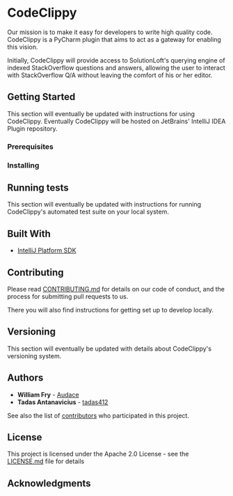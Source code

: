 # CodeClippy

Our mission is to make it easy for developers to write high quality code. CodeClippy is a PyCharm plugin that aims to act as a gateway for enabling this vision.

Initially, CodeClippy will provide access to SolutionLoft's querying engine of indexed StackOverflow questions and answers, allowing the user to interact with StackOverflow Q/A without leaving the comfort of his or her editor.

## Getting Started

This section will eventually be updated with instructions for using CodeClippy. Eventually CodeClippy will be hosted on JetBrains' IntelliJ IDEA Plugin repository.

### Prerequisites

### Installing

## Running tests

This section will eventually be updated with instructions for running CodeClippy's automated test suite on your local system.

## Built With

* [IntelliJ Platform SDK](http://www.jetbrains.org/intellij/sdk/docs/welcome.html)

## Contributing

Please read [CONTRIBUTING.md](https://github.com/SolutionLoft/CodeClippy/blob/master/CONTRIBUTING.md) for details on our
code of conduct, and the process for submitting pull requests to us.

There you will also find instructions for getting set up to develop locally.

## Versioning

This section will eventually be updated with details about CodeClippy's versioning system.

## Authors

* **William Fry** - [Audace](https://github.com/Audace)
* **Tadas Antanavicius** - [tadas412](https://github.com/tadas412)

See also the list of [contributors](https://github.com/SolutionLoft/CodeClippy/contributors) who participated in this project.

## License

This project is licensed under the Apache 2.0 License - see the [LICENSE.md](LICENSE.md) file for details

## Acknowledgments

